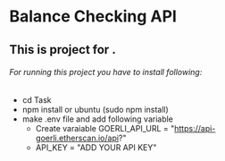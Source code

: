 # Balance Checking API
## This is project for .

###### For running this project you have to install following:
 - cd Task
 - npm install or ubuntu (sudo npm install)
 - make .env file and add following variable
    - Create varaiable GOERLI_API_URL  = "https://api-goerli.etherscan.io/api?" 
    - API_KEY = "ADD YOUR API KEY"
 

